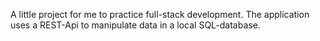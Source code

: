 A little project for me to practice full-stack development.
The application uses a REST-Api to manipulate data in a local SQL-database.
